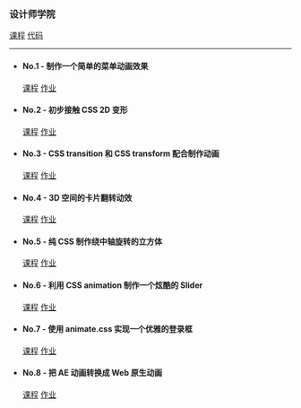 ### 设计师学院

<a href="http://ife.baidu.com/college/detail/id/8" target="_blank">课程</a> [代码](https://github.com/xclazy/2018IFE/tree/master/css)

------------------

* #### No.1 - 制作一个简单的菜单动画效果

    <a href="http://ife.baidu.com/course/detail/id/18" target="_blank">课程</a> <a href="https://xclazy.github.io/2018IFE/css/1-1/" target="_blank">作业</a>

* #### No.2 - 初步接触 CSS 2D 变形

    <a href="http://ife.baidu.com/course/detail/id/29" target="_blank">课程</a> <a href="https://xclazy.github.io/2018IFE/css/2/" target="_blank">作业</a>

* #### No.3 - CSS transition 和 CSS transform 配合制作动画

    <a href="http://ife.baidu.com/course/detail/id/30" target="_blank">课程</a> <a href="https://xclazy.github.io/2018IFE/css/3/" target="_blank">作业</a>

* #### No.4 - 3D 空间的卡片翻转动效

    <a href="http://ife.baidu.com/course/detail/id/31" target="_blank">课程</a> <a href="https://xclazy.github.io/2018IFE/css/4/" target="_blank">作业</a>

* #### No.5 - 纯 CSS 制作绕中轴旋转的立方体

    <a href="http://ife.baidu.com/course/detail/id/32" target="_blank">课程</a> <a href="https://xclazy.github.io/2018IFE/css/5/" target="_blank">作业</a>

* #### No.6 - 利用 CSS animation 制作一个炫酷的 Slider

    <a href="http://ife.baidu.com/course/detail/id/33" target="_blank">课程</a> <a href="https://xclazy.github.io/2018IFE/css/6/" target="_blank">作业</a>

* #### No.7 - 使用 animate.css 实现一个优雅的登录框

    <a href="http://ife.baidu.com/course/detail/id/34" target="_blank">课程</a> <a href="https://xclazy.github.io/2018IFE/css/7/" target="_blank">作业</a>
    
* #### No.8 - 把 AE 动画转换成 Web 原生动画

    <a href="http://ife.baidu.com/course/detail/id/35" target="_blank">课程</a> <a href="https://xclazy.github.io/2018IFE/css/8/" target="_blank">作业</a>